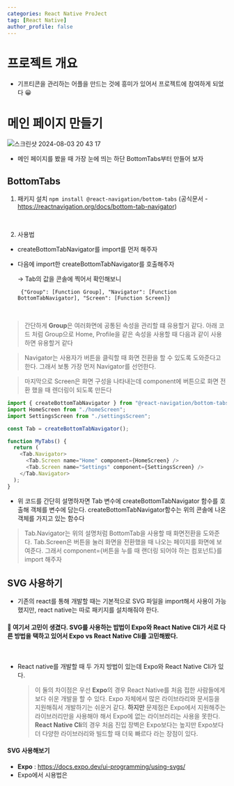 ```yaml
---
categories: React Native ProJect
tag: [React Native]
author_profile: false
---
```


# 프로젝트 개요

- 기프티콘을 관리하는 어플을 만드는 것에 흥미가 있어서 프로젝트에 참여하게 되었다 😀

# 메인 페이지 만들기

![스크린샷 2024-08-03 20 43 17](https://github.com/user-attachments/assets/b609e6ce-b42c-456e-8a0f-1e2c9f1baf7b)

- 메인 페이지를 봤을 때 가장 눈에 띄는 하단 BottomTabs부터 만들어 보자

## BottomTabs

1. 패키지 설치
   `npm install @react-navigation/bottom-tabs`
   (공식문서 - https://reactnavigation.org/docs/bottom-tab-navigator)

<br />

2. 사용법

- createBottomTabNavigator를 import를 먼저 해주자
- 다음에 import한 createBottomTabNavigator를 호출해주자

  -> Tab의 값을 콘솔에 찍어서 확인해보니

  ` {"Group": [Function Group], "Navigator": [Function BottomTabNavigator], "Screen": [Function Screen]}`

<br />

> 간단하게 <strong>Group</strong>은 여러화면에 공통된 속성을 관리할 떄 유용할거 같다.
> 아래 코드 처럼 Group으로 Home, Profile을 같은 속성을 사용할 때 다음과 같이 사용하면 유용할거 같다

> Navigator는 사용자가 버튼을 클릭할 때 화면 전환을 할 수 있도록 도와준다고 한다. 그래서 보통 가장 먼저 Navigator를 선언한다.

> 마지막으로 Screen은 화면 구성을 나타내는데 component에 버튼으로 화면 전환 했을 때 렌더링이 되도록 만든다

```javascript
import { createBottomTabNavigator } from "@react-navigation/bottom-tabs";
import HomeScreen from "./homeScreen";
import SettingsScreen from "./settingsScreen";

const Tab = createBottomTabNavigator();

function MyTabs() {
  return (
    <Tab.Navigator>
      <Tab.Screen name="Home" component={HomeScreen} />
      <Tab.Screen name="Settings" component={SettingsScreen} />
    </Tab.Navigator>
  );
}
```

- 위 코드를 간단히 설명하자면 Tab 변수에 createBottomTabNavigator 함수를 호출해 객체를 변수에 담는다. createBottomTabNavigator함수는 위의 콘솔에 나온 객체를 가지고 있는 함수다

> Tab.Navigator는 위의 설명처럼 BottomTab을 사용할 때 화면전환을 도와준다.
> Tab.Screen은 버튼을 눌러 화면을 전환했을 때 나오는 페이지를 화면에 보여준다. 그래서 component={버튼을 누를 때 랜더링 되어야 하는 컴포넌트}를 import 해주자

## SVG 사용하기

- 기존의 react를 통해 개발할 때는 기본적으로 SVG 파일을 import해서 사용이 가능했지만, react native는 따로 패키지를 설치해줘야 한다.

#### 🤔 여기서 고민이 생겼다. SVG를 사용하는 밥법이 Expo와 React Native Cli가 서로 다른 방법을 택하고 있어서 Expo vs React Native Cli를 고민해봤다.

<br />

- React native를 개발할 때 두 가지 방법이 있는데 Expo와 React Native Cli가 있다.
  > 이 둘의 차이점은
  > 우선 <strong>Expo</strong>의 경우 React Native를 처음 접한 사람들에게 보다 쉬운 개발을 할 수 있다. Expo 자체에서 많은 라이브라리와 문서등을 지원해줘서 개발하기는 쉬운거 같다. <strong>하지만</strong> 문제점은 Expo에서 지원해주는 라이브러리만을 사용해야 해서 Expo에 없는 라이브러리는 사용을 못한다.
  > <strong>React Native Cli</strong>의 경우 처음 진입 장벽은 Expo보다는 높지만 Expo보다 더 다양한 라이브러리와 빌드할 때 더욱 빠르다 라는 장점이 있다.

#### SVG 사용해보기

- <strong>Expo</strong> : https://docs.expo.dev/ui-programming/using-svgs/
- Expo에서 시용법은
